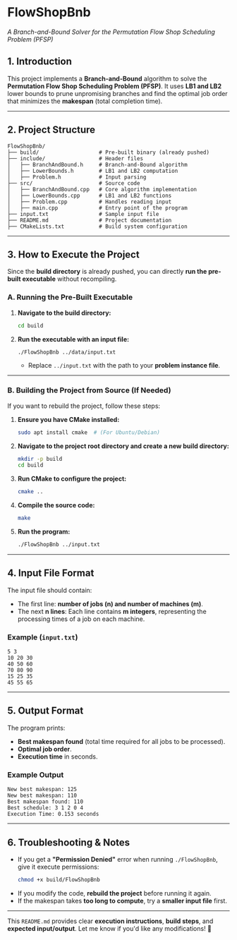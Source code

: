 # **FlowShopBnb**  
*A Branch-and-Bound Solver for the Permutation Flow Shop Scheduling Problem (PFSP)*  

## **1. Introduction**  
This project implements a **Branch-and-Bound** algorithm to solve the **Permutation Flow Shop Scheduling Problem (PFSP)**. It uses **LB1 and LB2** lower bounds to prune unpromising branches and find the optimal job order that minimizes the **makespan** (total completion time).  

---

## **2. Project Structure**  
```
FlowShopBnb/
├── build/                   # Pre-built binary (already pushed)
├── include/                 # Header files
│   ├── BranchAndBound.h     # Branch-and-Bound algorithm
│   ├── LowerBounds.h        # LB1 and LB2 computation
│   ├── Problem.h            # Input parsing
├── src/                     # Source code
│   ├── BranchAndBound.cpp   # Core algorithm implementation
│   ├── LowerBounds.cpp      # LB1 and LB2 functions
│   ├── Problem.cpp          # Handles reading input
│   ├── main.cpp             # Entry point of the program
├── input.txt                # Sample input file
├── README.md                # Project documentation
├── CMakeLists.txt           # Build system configuration
```

---

## **3. How to Execute the Project**  

Since the **build directory** is already pushed, you can directly **run the pre-built executable** without recompiling.  

### **A. Running the Pre-Built Executable**  
1. **Navigate to the build directory:**  
   ```bash
   cd build
   ```
2. **Run the executable with an input file:**  
   ```bash
   ./FlowShopBnb ../data/input.txt
   ```
   - Replace `../input.txt` with the path to your **problem instance file**.  

---

### **B. Building the Project from Source (If Needed)**  
If you want to rebuild the project, follow these steps:  

1. **Ensure you have CMake installed:**  
   ```bash
   sudo apt install cmake  # (For Ubuntu/Debian)
   ```
2. **Navigate to the project root directory and create a new build directory:**  
   ```bash
   mkdir -p build
   cd build
   ```
3. **Run CMake to configure the project:**  
   ```bash
   cmake ..
   ```
4. **Compile the source code:**  
   ```bash
   make
   ```
5. **Run the program:**  
   ```bash
   ./FlowShopBnb ../input.txt
   ```

---

## **4. Input File Format**  
The input file should contain:  
- The first line: **number of jobs (n) and number of machines (m)**.  
- The next **n lines**: Each line contains **m integers**, representing the processing times of a job on each machine.  

### **Example (`input.txt`)**
```
5 3
10 20 30
40 50 60
70 80 90
15 25 35
45 55 65
```

---

## **5. Output Format**  
The program prints:  
- **Best makespan found** (total time required for all jobs to be processed).  
- **Optimal job order**.  
- **Execution time** in seconds.  

### **Example Output**
```
New best makespan: 125
New best makespan: 110
Best makespan found: 110
Best schedule: 3 1 2 0 4
Execution Time: 0.153 seconds
```

---

## **6. Troubleshooting & Notes**
- If you get a **"Permission Denied"** error when running `./FlowShopBnb`, give it execute permissions:  
  ```bash
  chmod +x build/FlowShopBnb
  ```
- If you modify the code, **rebuild the project** before running it again.  
- If the makespan takes **too long to compute**, try a **smaller input file** first.  

---

This `README.md` provides clear **execution instructions**, **build steps**, and **expected input/output**. Let me know if you'd like any modifications! 🚀

